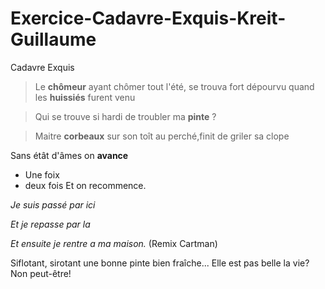 # Exercice-Cadavre-Exquis-Kreit-Guillaume
Cadavre Exquis
>Le **chômeur** ayant chômer tout l'été, se trouva fort dépourvu quand les __huissiés__ furent venu

>Qui se trouve si hardi de troubler ma **pinte** ?

>Maitre __corbeaux__ sur son toît au perché,finit de griler sa clope

Sans étât d'âmes on **avance**
* Une foix
* deux fois
Et on recommence.

*Je suis passé par ici*

*Et je repasse par la*

*Et ensuite je rentre a ma maison.* (Remix Cartman)

Siflotant, sirotant une bonne pinte bien fraîche... Elle est pas belle la vie?
Non peut-être!
